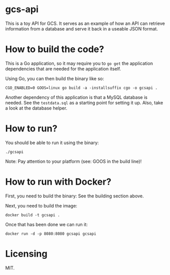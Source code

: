 # gcs-api
This is a toy API for GCS. It serves as an example of how an API can retrieve
information from a database and serve it back in a useable JSON format.

# How to build the code?

This is a Go application, so it may require you to `go get` the application
dependencies that are needed for the application itself.

Using Go, you can then build the binary like so:

    CGO_ENABLED=0 GOOS=linux go build -a -installsuffix cgo -o gcsapi .

Another dependency of this application is that a MySQL database is needed. See
the `testdata.sql` as a starting point for setting it up. Also, take a look at
the database helper.

# How to run?

You should be able to run it using the binary:

    ./gcsapi

Note: Pay attention to your platform (see: GOOS in the build line)!

# How to run with Docker?

First, you need to build the binary: See the building section above.

Next, you need to build the image:

    docker build -t gcsapi .

Once that has been done we can run it:

    docker run -d -p 8080:8080 gcsapi gcsapi

# Licensing

  MIT.

